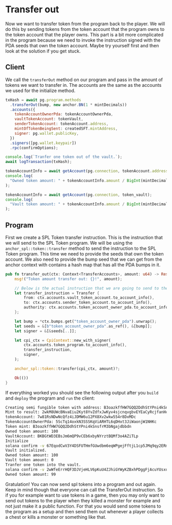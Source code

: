 # Transfer out

Now we want to transfer token from the program back to the player. We will do this by sending tokens from the token account that the program owns to the token account that the player owns. This part is a bit more complicated in the program because we need to invoke the instruction signed with the PDA seeds that own the token account. Maybe try yourself first and then look at the solution if you get stuck.

## Client

We call the `transferOut` method on our program and pass in the amount of tokens we want to transfer in. The accounts are the same as the accounts we used for the initialize method.

```js
txHash = await pg.program.methods
  .transferOut(bump, new anchor.BN(1 * mintDecimals))
  .accounts({
    tokenAccountOwnerPda: tokenAccountOwnerPda,
    vaultTokenAccount: tokenVault,
    senderTokenAccount: tokenAccount.address,
    mintOfTokenBeingSent: createdSFT.mintAddress,
    signer: pg.wallet.publicKey,
  })
  .signers([pg.wallet.keypair])
  .rpc(confirmOptions);

console.log(`Tranfer one token out of the vault.`);
await logTransaction(txHash);

tokenAccountInfo = await getAccount(pg.connection, tokenAccount.address);
console.log(
  "Owned token amount: " + tokenAccountInfo.amount / BigInt(mintDecimals)
);

tokenAccountInfo = await getAccount(pg.connection, token_vault);
console.log(
  "Vault token amount: " + tokenAccountInfo.amount / BigInt(mintDecimals)
);
```

## Program

First we create a SPL Token transfer instruction. This is the instruction that we will send to the SPL Token program. We will be using the `anchor_spl::token::transfer` method to send the instruction to the SPL Token program. This time we need to provide the seeds that own the token account. We also need to provide the bump seed that we can get from the anchor context with contains a hash map that has all the PDA bumps in it.

```rust
pub fn transfer_out(ctx: Context<TransferAccounts>, amount: u64) -> Result<()> {
    msg!("Token amount transfer out: {}!", amount);

    // Below is the actual instruction that we are going to send to the Token program.
    let transfer_instruction = Transfer {
        from: ctx.accounts.vault_token_account.to_account_info(),
        to: ctx.accounts.sender_token_account.to_account_info(),
        authority: ctx.accounts.token_account_owner_pda.to_account_info(),
    };

    let bump = *ctx.bumps.get("token_account_owner_pda").unwrap();
    let seeds = &[b"token_account_owner_pda".as_ref(), &[bump]];
    let signer = &[&seeds[..]];

    let cpi_ctx = CpiContext::new_with_signer(
        ctx.accounts.token_program.to_account_info(),
        transfer_instruction,
        signer,
    );

    anchor_spl::token::transfer(cpi_ctx, amount)?;

    Ok(())
}
```

If everything worked you should see the following output after you `build` and `deploy` the program and `run` the client:

```bash
Creating semi fungible token with address: B3oazkffHW7GQQ2DdhStYPni4kSnsfrM3bNgajdbbdn
Mint to result: 2wkM8UWcBNvaEiu2Kyt8YvZdfxJwKyv4sjcnqvgbvEYEaCyRcjfanHcQELYNGMxdZWNGCcfrPdAEorPQHR27EHN
tokenAccount: 7w81RsNDwNcQfz4iJDMW6u12PX8Xv2wkw554r8DxMDc
TokenAccountOwnerPda: 5ScTq14oxkN3SSSKqViARHTL6qDHxt3JiWaonjW1NHKc
Token mint: B3oazkffHW7GQQ2DdhStYPni4kSnsfrM3bNgajdbbdn
Owned token amount: 100
VaultAccount: BKBGtWD3EBsJm6mQP9vCEb6xbyNYrztBQMf3o4AZiTLp
Initialize
solana confirm -v 67EqodCwV3Y4DSFUTHmfGUwdbm6eqWPgejFftjL1cp5JMq9qy2ERmBqdLisC14DsWwgHipmNs1azwxZZoQU9ocHd
Vault initialized.
Owned token amount: 100
Vault token amount: 0
Tranfer one token into the vault.
solana confirm -v 2wWfeErrHQF3DJVjeHLV6pKuU4ZJhiGYWyKZBxhPDggFjAcuYUsxu2gVPhWYJhywcJ2XsSeQCRLbZPXTTLbawjxq
Owned token amount: 99
```

Gratulation! You can now send spl tokens into a program and out again.
Keep in mind though that everyone can call the TransferOut instruction.
So if you for example want to use tokens in a game, then you may only want to send out tokens to the player when they killed a monster for example and not just make it a public function.
For that you would send some tokens to the program as a setup and then send them out whenever a player collects a chest or kills a monster or something like that.
